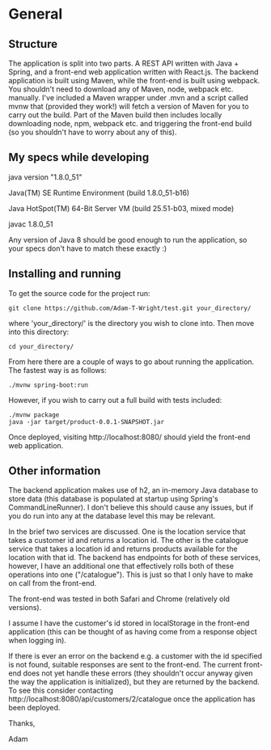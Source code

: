 # General

## Structure

The application is split into two parts. A REST API written with Java +
Spring, and a front-end web application written with React.js. The
backend application is built using Maven, while the front-end is built 
using webpack. You shouldn't need to download any of Maven, node, 
webpack etc. manually. I've included a Maven wrapper under .mvn and a 
script called mvnw that (provided they work!) will fetch a version of 
Maven for you to carry out the build. Part of the Maven build then 
includes locally downloading node, npm, webpack etc. and triggering the 
front-end build (so you shouldn't have to worry about any of this).

## My specs while developing

java version "1.8.0_51"

Java(TM) SE Runtime Environment (build 1.8.0_51-b16)

Java HotSpot(TM) 64-Bit Server VM (build 25.51-b03, mixed mode)

javac 1.8.0_51

Any version of Java 8 should be good enough to run the application, so
your specs don't have to match these exactly :)

## Installing and running

To get the source code for the project run:

```
git clone https://github.com/Adam-T-Wright/test.git your_directory/
```

where 'your_directory/' is the directory you wish to clone into. Then 
move into this directory:

```
cd your_directory/
```
 
From here there are a couple of ways to go about running the 
application. The fastest way is as follows:

```
./mvnw spring-boot:run
```

However, if you wish to carry out a full build with tests included:

```
./mvnw package
java -jar target/product-0.0.1-SNAPSHOT.jar
```

Once deployed, visiting http://localhost:8080/ should yield the 
front-end web application.

## Other information

The backend application makes use of h2, an in-memory Java database to
store data (this database is populated at startup using Spring's 
CommandLineRunner). I don't believe this should cause any issues, but
if you do run into any at the database level this may be relevant.

In the brief two services are discussed. One is the
location service that takes a customer id and returns a location id.
The other is the catalogue service that takes a location id and returns
products available for the location with that id. The backend has 
endpoints for both of these services, however, I have an additional one 
that effectively rolls both of these operations into one ("/catalogue"). 
This is just so that I only have to make on call from the front-end.

The front-end was tested in both Safari and Chrome (relatively old 
versions). 

I assume I have the customer's id stored in localStorage in
the front-end application (this can be thought of as having come from a 
response object when logging in).

If there is ever an error on the backend e.g. a customer with the id 
specified is not found, suitable responses are sent to the front-end. 
The current front-end does not yet handle these errors (they shouldn't 
occur anyway given the way the application is initialized), but they are
returned by the backend. To see this consider contacting 
http://localhost:8080/api/customers/2/catalogue once the application has
been deployed.

Thanks,

Adam
